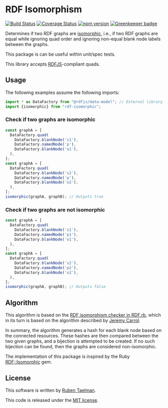 # RDF Isomorphism

[![Build Status](https://travis-ci.org/rubensworks/rdf-isomorphic.js.svg?branch=master)](https://travis-ci.org/rubensworks/rdf-isomorphic.js)
[![Coverage Status](https://coveralls.io/repos/github/rubensworks/rdf-isomorphic.js/badge.svg?branch=master)](https://coveralls.io/github/rubensworks/rdf-isomorphic.js?branch=master)
[![npm version](https://badge.fury.io/js/rdf-isomorphic.svg)](https://www.npmjs.com/package/rdf-isomorphic) [![Greenkeeper badge](https://badges.greenkeeper.io/rubensworks/rdf-isomorphic.js.svg)](https://greenkeeper.io/)

Determines if two RDF graphs are [isomorphic](https://www.w3.org/TR/rdf11-concepts/#graph-isomorphism),
i.e., if two RDF graphs are equal while ignoring quad order
and ignoring non-equal blank node labels between the graphs.

This package is can be useful within unit/spec tests.

This library accepts [RDFJS](http://rdf.js.org/)-compliant quads.

## Usage

The following examples assume the following imports:

```javascript
import * as DataFactory from "@rdfjs/data-model"; // External library
import {isomorphic} from "rdf-isomorphic";
```

### Check if two graphs are isomorphic

```javascript
const graphA = [
  DataFactory.quad(
    DataFactory.blankNode('s1'),
    DataFactory.namedNode('p'),
    DataFactory.blankNode('o1'),
  ),
];
const graphA = [
  DataFactory.quad(
    DataFactory.blankNode('s2'),
    DataFactory.namedNode('p'),
    DataFactory.blankNode('o2'),
  ),
];
isomorphic(graphA, graphB); // Outputs true
```

### Check if two graphs are **not** isomorphic

```javascript
const graphA = [
  DataFactory.quad(
    DataFactory.blankNode('s1'),
    DataFactory.namedNode('p1'),
    DataFactory.blankNode('o1'),
  ),
];
const graphA = [
  DataFactory.quad(
    DataFactory.blankNode('s2'),
    DataFactory.namedNode('p2'),
    DataFactory.blankNode('o2'),
  ),
];
isomorphic(graphA, graphB); // Outputs false
```

## Algorithm

This algorithm is based on the [RDF isomorphism checker in RDF.rb](http://blog.datagraph.org/2010/03/rdf-isomorphism),
which in its turn is based on the algorithm described by [Jeremy Carrol](http://www.hpl.hp.com/techreports/2001/HPL-2001-293.pdf).

In summary, the algorithm generates a hash for each blank node based on the connected resources.
These hashes are then compared between the two given graphs, and a bijection is attempted to be created.
If no such bijection can be found, then the graphs are considered non-isomorphic.

The implementation of this package is inspired by the Ruby [RDF::Isomorphic](https://github.com/ruby-rdf/rdf-Isomorphic) gem.

## License
This software is written by [Ruben Taelman](http://rubensworks.net/).

This code is released under the [MIT license](http://opensource.org/licenses/MIT).
